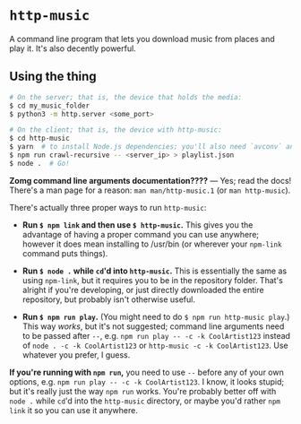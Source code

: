 # `http-music`

A command line program that lets you download music from places and play it.
It's also decently powerful.

## Using the thing

```bash
# On the server; that is, the device that holds the media:
$ cd my_music_folder
$ python3 -m http.server <some_port>

# On the client; that is, the device with http-music:
$ cd http-music
$ yarn  # to install Node.js dependencies; you'll also need `avconv` and `play`/`sox`.
$ npm run crawl-recursive -- <server_ip> > playlist.json
$ node .  # Go!
```

**Zomg command line arguments documentation????** — Yes; read the docs! There's
a man page for a reason: `man man/http-music.1` (or `man http-music`).

There's actually three proper ways to run `http-music`:

* **Run `$ npm link` and then use `$ http-music`.** This gives you the
  advantage of having a proper command you can use anywhere; however it does
  mean installing to /usr/bin (or wherever your `npm-link` command puts
  things).

* **Run `$ node .` while `cd`'d into `http-music`.** This is essentially the
  same as using `npm-link`, but it requires you to be in the repository folder.
  That's alright if you're developing, or just directly downloaded the entire
  repository, but probably isn't otherwise useful.

* **Run `$ npm run play`.** (You might need to do `$ npm run http-music play`.)
  This way *works*, but it's not suggested; command line arguments need to be
  passed after `--`, e.g. `npm run play -- -c -k CoolArtist123` instead of
  `node . -c -k CoolArtist123` or `http-music -c -k CoolArtist123`. Use
  whatever you prefer, I guess.

**If you're running with `npm run`,** you need to use `--` before any of your
own options, e.g. `npm run play -- -c -k CoolArtist123`. I know, it looks
stupid; but it's really just the way `npm run` works. You're probably better
off with `node .` while `cd`'d into the `http-music` directory, or maybe you'd
rather `npm link` it so you can use it anywhere.
